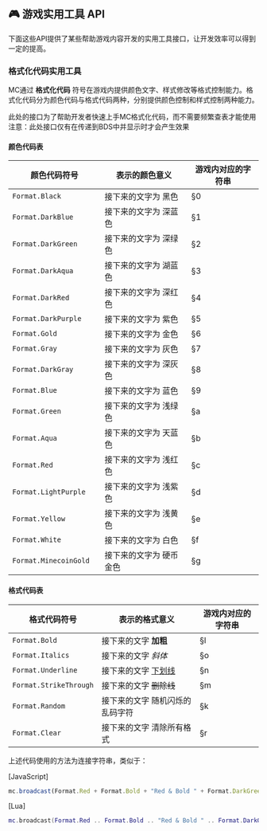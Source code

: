 ## 🎮 游戏实用工具 API

下面这些API提供了某些帮助游戏内容开发的实用工具接口，让开发效率可以得到一定的提高。

### 格式化代码实用工具

MC通过 **格式化代码** 符号在游戏内提供颜色文字、样式修改等格式控制能力。格式化代码分为颜色代码与格式代码两种，分别提供颜色控制和样式控制两种能力。

此处的接口为了帮助开发者快速上手MC格式化代码，而不需要频繁查表才能使用  
注意：此处接口仅有在传递到BDS中并显示时才会产生效果

#### 颜色代码表

| 颜色代码符号              | 表示的颜色意义          | 游戏内对应的字符串 |
| ------------------------- | ----------------------- | ------------------ |
| `Format.Black`            | 接下来的文字为 黑色     | §0                 |
| `Format.DarkBlue`         | 接下来的文字为 深蓝色   | §1                 |
| `Format.DarkGreen`        | 接下来的文字为 深绿色   | §2                 |
| `Format.DarkAqua	`     | 接下来的文字为 湖蓝色   | §3                 |
| `Format.DarkRed`          | 接下来的文字为 深红色   | §4                 |
| `Format.DarkPurple`       | 接下来的文字为 紫色     | §5                 |
| `Format.Gold`             | 接下来的文字为 金色     | §6                 |
| `Format.Gray`             | 接下来的文字为 灰色     | §7                 |
| `Format.DarkGray`         | 接下来的文字为 深灰色   | §8                 |
| `Format.Blue`             | 接下来的文字为 蓝色     | §9                 |
| `Format.Green`            | 接下来的文字为 浅绿色   | §a                 |
| `Format.Aqua`             | 接下来的文字为 天蓝色   | §b                 |
| `Format.Red`              | 接下来的文字为 浅红色   | §c                 |
| `Format.LightPurple`      | 接下来的文字为 浅紫色   | §d                 |
| `Format.Yellow`           | 接下来的文字为 浅黄色   | §e                 |
| `Format.White`            | 接下来的文字为 白色     | §f                 |
| `Format.MinecoinGold	` | 接下来的文字为 硬币金色 | §g                 |

#### 格式代码表

| 格式代码符号           | 表示的格式意义                  | 游戏内对应的字符串 |
| ---------------------- | ------------------------------- | ------------------ |
| `Format.Bold`          | 接下来的文字 **加粗**           | §l                 |
| `Format.Italics`       | 接下来的文字 *斜体*             | §o                 |
| `Format.Underline`     | 接下来的文字 <u>下划线</u>      | §n                 |
| `Format.StrikeThrough` | 接下来的文字 ~~删除线~~         | §m                 |
| `Format.Random`        | 接下来的文字 随机闪烁的乱码字符 | §k                 |
| `Format.Clear`         | 接下来的文字 清除所有格式       | §r                 |

上述代码使用的方法为连接字符串，类似于：

[JavaScript]
```js
mc.broadcast(Format.Red + Format.Bold + "Red & Bold " + Format.DarkGreen + Format.Underline + "DarkGreen & Underline" + Format.Clear + "Clear");
```
[Lua]
```lua
mc.broadcast(Format.Red .. Format.Bold .. "Red & Bold " .. Format.DarkGreen .. Format.Underline .. "DarkGreen & Underline" .. Format.Clear .. "Clear")
```
